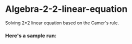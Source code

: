 # Algebra-2-2-linear-equation
Solving 2*2 linear equation based on the Camer's rule.

### Here's a sample run:


